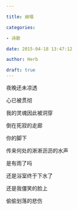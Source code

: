 ```yaml
---

title: 崩塌

categories:

- 诗歌

date: 2015-04-18 13:47:12

author: Herb

draft: true
---
```


夜晚还未凉透

心已被贯彻

我的灵魂因此被洞穿

倒在死寂的走廊

你的脚下



传来何处的淅淅沥沥的水声

是有雨了吗

还是浴室终于下水了

还是我僵笑的脸上

偷偷划落的悲伤